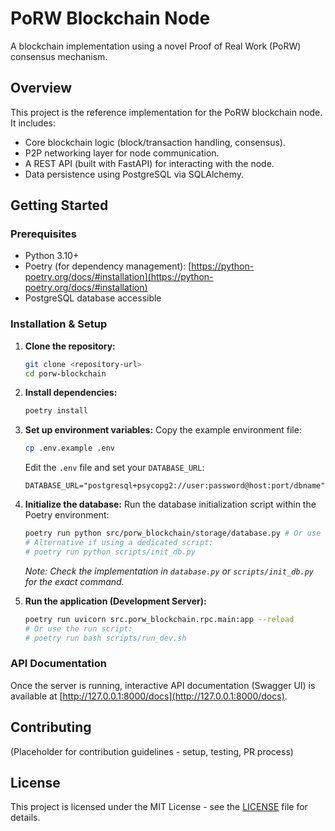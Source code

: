 # PoRW Blockchain Node

A blockchain implementation using a novel Proof of Real Work (PoRW) consensus mechanism.

## Overview

This project is the reference implementation for the PoRW blockchain node. It includes:
* Core blockchain logic (block/transaction handling, consensus).
* P2P networking layer for node communication.
* A REST API (built with FastAPI) for interacting with the node.
* Data persistence using PostgreSQL via SQLAlchemy.

## Getting Started

### Prerequisites

* Python 3.10+
* Poetry (for dependency management): [https://python-poetry.org/docs/#installation](https://python-poetry.org/docs/#installation)
* PostgreSQL database accessible

### Installation & Setup

1.  **Clone the repository:**
    ```bash
    git clone <repository-url>
    cd porw-blockchain
    ```

2.  **Install dependencies:**
    ```bash
    poetry install
    ```

3.  **Set up environment variables:**
    Copy the example environment file:
    ```bash
    cp .env.example .env
    ```
    Edit the `.env` file and set your `DATABASE_URL`:
    ```dotenv
    DATABASE_URL="postgresql+psycopg2://user:password@host:port/dbname"
    ```

4.  **Initialize the database:**
    Run the database initialization script within the Poetry environment:
    ```bash
    poetry run python src/porw_blockchain/storage/database.py # Or use the script if it handles this
    # Alternative if using a dedicated script:
    # poetry run python scripts/init_db.py
    ```
    *Note: Check the implementation in `database.py` or `scripts/init_db.py` for the exact command.*

5.  **Run the application (Development Server):**
    ```bash
    poetry run uvicorn src.porw_blockchain.rpc.main:app --reload
    # Or use the run script:
    # poetry run bash scripts/run_dev.sh
    ```

### API Documentation

Once the server is running, interactive API documentation (Swagger UI) is available at [http://127.0.0.1:8000/docs](http://127.0.0.1:8000/docs).

## Contributing

(Placeholder for contribution guidelines - setup, testing, PR process)

## License

This project is licensed under the MIT License - see the [LICENSE](LICENSE) file for details.
